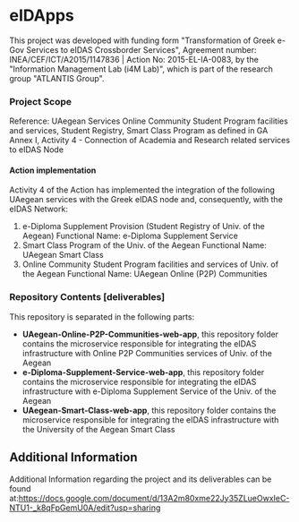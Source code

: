 # eIDApps
This project was developed with funding form "Transformation of Greek e-Gov Services to eIDAS Crossborder Services", Agreement number: INEA/CEF/ICT/A2015/1147836 | Action No: 2015-EL-IA-0083, by the "Information Management Lab (i4M Lab)", which is part of the research group "ATLANTIS Group".


### Project Scope
Reference: UAegean Services
Online Community Student Program facilities and services, Student Registry, Smart Class Program
as defined in GA Annex I, Activity 4 - Connection of Academia and Research related services to eIDAS Node

#### Action implementation
Activity 4 of the Action has implemented the integration of the following UAegean services with the Greek eIDAS node and, consequently, with the eIDAS Network:
1. e-Diploma Supplement Provision (Student Registry of Univ. of the Aegean)
Functional Name: e-Diploma Supplement Service
2. Smart Class Program of the Univ. of the Aegean
Functional Name: UAegean Smart Class
3. Online Community Student Program facilities and services of Univ. of the Aegean
Functional Name: UAegean Online (P2P) Communities


### Repository Contents [deliverables]

This repository is separated in the following parts:

* **UAegean-Online-P2P-Communities-web-app**, this repository folder contains the microservice responsible for integrating the eIDAS infrastructure with Online P2P Communities services of Univ. of the Aegean
* **e-Diploma-Supplement-Service-web-app**, this repository folder contains the microservice responsible for integrating the eIDAS infrastructure with  e-Diploma Supplement Service of the Univ. of the Aegean
* **UAegean-Smart-Class-web-app**, this repository folder contains the microservice responsible for integrating the eIDAS infrastructure with the University of the Aegean Smart Class

## Additional Information
Additional Information regarding the project and its deliverables can be found at:https://docs.google.com/document/d/13A2m80xme22Jy35ZLueOwxIeC-NTU1-_k8qFpGemU0A/edit?usp=sharing
